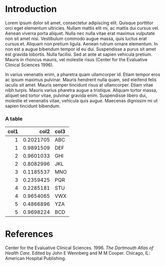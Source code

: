 
# Introduction

Lorem ipsum dolor sit amet, consectetur adipiscing elit. Quisque
porttitor orci eget elementum ultricies. Nullam mattis elit mi, ac
mattis dui cursus vel. Aenean viverra porta aliquet. Nulla nec nulla
vitae erat maximus vulputate non sit amet nisi. Vestibulum commodo augue
massa, quis luctus erat cursus et. Aliquam non pretium ligula. Aenean
rutrum ornare elementum. In non est a augue bibendum tempor id eu dui.
Suspendisse a purus sit amet est gravida lobortis. Nulla facilisi. Sed
at ante at sapien vehicula pretium. Mauris in rhoncus mauris, vel
molestie risus (Center for the Evaluative Clinical Sciences 1996).

In varius venenatis enim, a pharetra quam ullamcorper id. Etiam tempor
eros ac ipsum maximus pulvinar. Mauris hendrerit nulla quam, sed
eleifend felis iaculis sit amet. Mauris semper tincidunt risus at
ullamcorper. Etiam vitae nibh turpis. Mauris varius pharetra augue a
tristique. Aliquam tortor massa, aliquet sed tortor vitae, pulvinar
gravida enim. Suspendisse libero dui, molestie et venenatis vitae,
vehicula quis augue. Maecenas dignissim mi ut sapien tincidunt bibendum.

### A table

| col1 |      col2 | col3 |
| ---: | --------: | :--- |
|    1 | 0.2021705 | ABC  |
|    1 | 0.9891509 | DEF  |
|    2 | 0.9601033 | GHI  |
|    2 | 0.8082996 | JKL  |
|    3 | 0.1185537 | MNO  |
|    3 | 0.2359425 | PQR  |
|    4 | 0.2285181 | STU  |
|    4 | 0.9654065 | VWX  |
|    5 | 0.4866896 | YZA  |
|    5 | 0.9698224 | BCD  |

# References

<div id="refs" class="references">

<div id="ref-wennberg19961996">

Center for the Evaluative Clinical Sciences. 1996. *The Dartmouth Atlas
of Health Care*. Edited by John E Wennberg and M M Cooper. Chicago, IL:
American Hospital Publishing.

</div>

</div>

